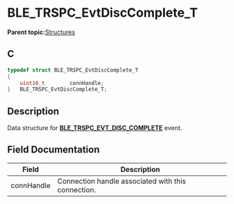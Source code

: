 # BLE\_TRSPC\_EvtDiscComplete\_T

**Parent topic:**[Structures](GUID-E036F038-9556-4640-A277-570194EFBEC6.md)

## C

```c
typedef struct BLE_TRSPC_EvtDiscComplete_T
{
    uint16_t        connHandle;
}   BLE_TRSPC_EvtDiscComplete_T;
```

## Description

Data structure for **[BLE\_TRSPC\_EVT\_DISC\_COMPLETE](GUID-629BEAFF-0BDD-4521-8E20-F81D3FA47153.md)** event.

## Field Documentation

|Field|Description|
|-----|-----------|
|connHandle|Connection handle associated with this connection.|

